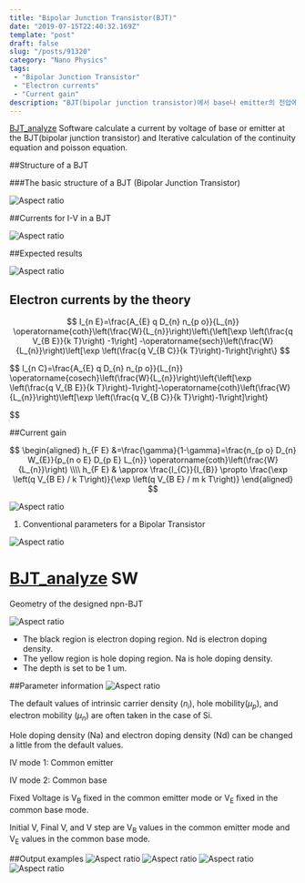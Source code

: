 ```yaml
---
title: "Bipolar Junction Transistor(BJT)"
date: "2019-07-15T22:40:32.169Z"
template: "post"
draft: false
slug: "/posts/91320"
category: "Nano Physics"
tags: 
 - "Bipolar Junction Transistor"
 - "Electron currents"
 - "Current gain"
description: "BJT(bipolar junction transistor)에서 base나 emitter의 전압에 따른 전류를 계산 이론 및 SW 소개"
---
```


[BJT_analyze](https://www.edison.re.kr/web/nano/scienceappstore/-/scienceapp/BJT_analyze/1-0-0/view) Software calculate a current by voltage of base or emitter at the BJT(bipolar junction transistor) and Iterative calculation of the continuity equation and poisson equation.

##Structure of a BJT

###The basic structure of a BJT (Bipolar Junction Transistor)

![Aspect ratio](/media/POST/9132/0.jpg)

##Currents for I-V in a BJT

![Aspect ratio](/media/POST/9132/1.jpg)

##Expected results

![Aspect ratio](/media/POST/9132/2.jpg)

## Electron currents by the theory 

$$
I_{n E}=\frac{A_{E} q D_{n} n_{p o}}{L_{n}}  \operatorname{coth}\left(\frac{W}{L_{n}}\right)\left\{\left[\exp \left(\frac{q V_{B E}}{k T}\right) -1\right]  -\operatorname{sech}\left(\frac{W}{L_{n}}\right)\left[\exp \left(\frac{q V_{B C}}{k T}\right)-1\right]\right\}
$$

$$
I_{n C}=\frac{A_{E} q D_{n} n_{p o}}{L_{n}} \operatorname{cosech}\left(\frac{W}{L_{n}}\right)\left\{\left[\exp \left(\frac{q V_{B E}}{k T}\right)-1\right]-\operatorname{coth}\left(\frac{W}{L_{n}}\right)\left[\exp \left(\frac{q V_{B C}}{k T}\right)-1\right]\right\}

$$

##Current gain

$$
\begin{aligned} h_{F E} &=\frac{\gamma}{1-\gamma}=\frac{n_{p o} D_{n} W_{E}}{p_{n o E} D_{p E} L_{n}} \operatorname{coth}\left(\frac{W}{L_{n}}\right) \\\\ h_{F E} & \approx \frac{I_{C}}{I_{B}} \propto \frac{\exp \left(q V_{B E} / k T\right)}{\exp \left(q V_{B E} / m k T\right)} \end{aligned}
$$

![Aspect ratio](/media/POST/9132/3.jpg)

1. Conventional parameters for a Bipolar Transistor

![Aspect ratio](/media/POST/9132/4.jpg)
   
# [BJT_analyze](https://www.edison.re.kr/web/nano/scienceappstore/-/scienceapp/BJT_analyze/1-0-0/view)  SW

Geometry of the designed npn-BJT

![Aspect ratio](/media/POST/9132/5.jpg)

- The black region is electron doping region. Nd is electron doping density.
- The yellow region is hole doping region. Na is hole doping density.
- The depth is set to be 1 um.

##Parameter information
![Aspect ratio](/media/POST/9132/6.jpg)

The default values of intrinsic carrier density $\left(n_{i}\right)$, hole mobility$\left(\mu_{p}\right)$, and electron mobility $\left(\mu_{n}\right)$ are often taken in the case of Si.

Hole doping density (Na) and electron doping density (Nd) can be changed a little from the default values.

IV mode 1: Common emitter 

IV mode 2: Common base

Fixed Voltage is
$\mathrm{V}_{\mathrm{B}}$ fixed in the common emitter mode or 
$\mathrm{V}_{\mathrm{E}}$ fixed in the common base mode.

Initial V, Final V, and V step are
$\mathrm{V}_{\mathrm{B}}$ values in the common emitter mode and 
$\mathrm{V}_{\mathrm{E}}$ values in the common base mode.

##Output examples
![Aspect ratio](/media/POST/9132/7.jpg)
![Aspect ratio](/media/POST/9132/8.jpg)
![Aspect ratio](/media/POST/9132/9.jpg)
![Aspect ratio](/media/POST/9132/10.jpg)



